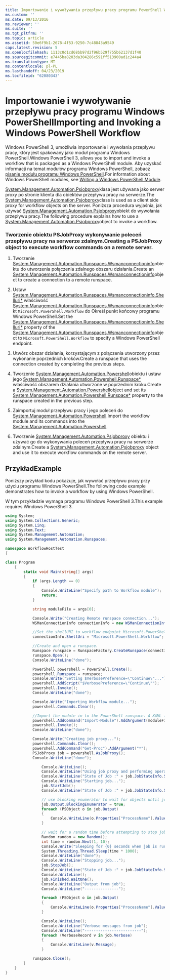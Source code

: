 ```yaml
---
title: Importowanie i wywoływania przepływu pracy programu PowerShell Windows | Dokumentacja firmy Microsoft
ms.custom: ''
ms.date: 09/13/2016
ms.reviewer: ''
ms.suite: ''
ms.tgt_pltfrm: ''
ms.topic: article
ms.assetid: 50e6f9b1-2678-4f53-9250-7c48843a9549
caps.latest.revision: 5
ms.openlocfilehash: 1113c0d1cd68bb97d2f96b529f755b62137d1f40
ms.sourcegitcommit: e7445ba8203da304286c591ff513900ad1c244a4
ms.translationtype: MT
ms.contentlocale: pl-PL
ms.lasthandoff: 04/23/2019
ms.locfileid: "62080343"
---
```

# <a name="importing-and-invoking-a-windows-powershell-workflow"></a><span data-ttu-id="2c081-102">Importowanie i wywoływanie przepływu pracy programu Windows PowerShell</span><span class="sxs-lookup"><span data-stu-id="2c081-102">Importing and Invoking a Windows PowerShell Workflow</span></span>

<span data-ttu-id="2c081-103">Windows PowerShell 3, umożliwia importowanie i wywołania przepływu pracy, który jest spakowany jako moduł programu Windows PowerShell.</span><span class="sxs-lookup"><span data-stu-id="2c081-103">Windows PowerShell 3, allows you to import and invoke a workflow that is packaged as a Windows PowerShell module.</span></span> <span data-ttu-id="2c081-104">Aby uzyskać informacji na temat modułów programu Windows PowerShell, zobacz [pisanie modułu programu Windows PowerShell](../module/writing-a-windows-powershell-module.md).</span><span class="sxs-lookup"><span data-stu-id="2c081-104">For information about Windows PowerShell modules, see [Writing a Windows PowerShell Module](../module/writing-a-windows-powershell-module.md).</span></span>

<span data-ttu-id="2c081-105">[System.Management.Automation.Psjobproxy](/dotnet/api/System.Management.Automation.PSJobProxy)klasa jest używana jako serwer proxy po stronie klienta dla obiektów przepływu pracy na serwerze.</span><span class="sxs-lookup"><span data-stu-id="2c081-105">The [System.Management.Automation.Psjobproxy](/dotnet/api/System.Management.Automation.PSJobProxy)class is used as a client side proxy for workflow objects on the server.</span></span> <span data-ttu-id="2c081-106">Poniższa procedura wyjaśnia, jak używać [System.Management.Automation.Psjobproxy](/dotnet/api/System.Management.Automation.PSJobProxy)obiekt do wywołania przepływu pracy.</span><span class="sxs-lookup"><span data-stu-id="2c081-106">The following procedure explains how to use a [System.Management.Automation.Psjobproxy](/dotnet/api/System.Management.Automation.PSJobProxy)object to invoke a workflow.</span></span>

### <a name="creating-a-psjobproxy-object-to-execute-workflow-commands-on-a-remote-server"></a><span data-ttu-id="2c081-107">Tworzenie obiektu PSJobProxy wykonywanie poleceń przepływu pracy na serwerze zdalnym.</span><span class="sxs-lookup"><span data-stu-id="2c081-107">Creating a PSJobProxy object to execute workflow commands on a remote server.</span></span>

1. <span data-ttu-id="2c081-108">Tworzenie [System.Management.Automation.Runspaces.Wsmanconnectioninfo](/dotnet/api/System.Management.Automation.Runspaces.WSManConnectionInfo)obiektu do utworzenia połączenia zdalnego obszaru działania.</span><span class="sxs-lookup"><span data-stu-id="2c081-108">Create an [System.Management.Automation.Runspaces.Wsmanconnectioninfo](/dotnet/api/System.Management.Automation.Runspaces.WSManConnectionInfo)object to create a connection to a remote runspace.</span></span>

2. <span data-ttu-id="2c081-109">Ustaw [System.Management.Automation.Runspaces.Wsmanconnectioninfo.Shelluri\*](/dotnet/api/System.Management.Automation.Runspaces.WSManConnectionInfo.ShellUri) właściwość [System.Management.Automation.Runspaces.Wsmanconnectioninfo](/dotnet/api/System.Management.Automation.Runspaces.WSManConnectionInfo)obiekt `Microsoft.PowerShell.Workflow` do Określ punkt końcowy programu Windows PowerShell.</span><span class="sxs-lookup"><span data-stu-id="2c081-109">Set the [System.Management.Automation.Runspaces.Wsmanconnectioninfo.Shelluri\*](/dotnet/api/System.Management.Automation.Runspaces.WSManConnectionInfo.ShellUri) property of the [System.Management.Automation.Runspaces.Wsmanconnectioninfo](/dotnet/api/System.Management.Automation.Runspaces.WSManConnectionInfo)object to `Microsoft.PowerShell.Workflow` to specify a Windows PowerShell endpoint.</span></span>

3. <span data-ttu-id="2c081-110">Utwórz obszar działania, korzystającym z połączenia utworzony przez wykonanie poprzednich kroków.</span><span class="sxs-lookup"><span data-stu-id="2c081-110">Create a runspace that uses the connection created by completing the previous steps.</span></span>

4. <span data-ttu-id="2c081-111">Tworzenie [System.Management.Automation.Powershell](/dotnet/api/System.Management.Automation.PowerShell)obiektu i ustaw jego [System.Management.Automation.Powershell.Runspace\*](/dotnet/api/System.Management.Automation.PowerShell.Runspace) właściwość obszarem działania utworzone w poprzednim kroku.</span><span class="sxs-lookup"><span data-stu-id="2c081-111">Create a [System.Management.Automation.Powershell](/dotnet/api/System.Management.Automation.PowerShell)object and set its [System.Management.Automation.Powershell.Runspace\*](/dotnet/api/System.Management.Automation.PowerShell.Runspace) property to the runspace created in the previous step.</span></span>

5. <span data-ttu-id="2c081-112">Zaimportuj moduł przepływu pracy i jego poleceń do [System.Management.Automation.Powershell](/dotnet/api/System.Management.Automation.PowerShell).</span><span class="sxs-lookup"><span data-stu-id="2c081-112">Import the workflow module and its commands into the [System.Management.Automation.Powershell](/dotnet/api/System.Management.Automation.PowerShell).</span></span>

6. <span data-ttu-id="2c081-113">Tworzenie [System.Management.Automation.Psjobproxy](/dotnet/api/System.Management.Automation.PSJobProxy) obiektu i używać go do wykonywania poleceń przepływu pracy na serwerze zdalnym.</span><span class="sxs-lookup"><span data-stu-id="2c081-113">Create a [System.Management.Automation.Psjobproxy](/dotnet/api/System.Management.Automation.PSJobProxy) object and use it to execute workflow commands on the remote server.</span></span>

## <a name="example"></a><span data-ttu-id="2c081-114">Przykład</span><span class="sxs-lookup"><span data-stu-id="2c081-114">Example</span></span>

<span data-ttu-id="2c081-115">Poniższy przykład kodu pokazuje, jak wywołać przepływu pracy przy użyciu programu Windows PowerShell.</span><span class="sxs-lookup"><span data-stu-id="2c081-115">The following code example demonstrates how to invoke a workflow by using Windows PowerShell.</span></span>

<span data-ttu-id="2c081-116">W tym przykładzie wymaga programu Windows PowerShell 3.</span><span class="sxs-lookup"><span data-stu-id="2c081-116">This example requires Windows PowerShell 3.</span></span>

```csharp
using System;
using System.Collections.Generic;
using System.Linq;
using System.Text;
using System.Management.Automation;
using System.Management.Automation.Runspaces;

namespace WorkflowHostTest
{

class Program
    {
        static void Main(string[] args)
        {
            if (args.Length == 0)
            {
                Console.WriteLine("Specify path to Workflow module");
                return;
            }

            string moduleFile = args[0];

            Console.Write("Creating Remote runspace connection...");
            WSManConnectionInfo connectionInfo = new WSManConnectionInfo();

            //Set the shellURI to workflow endpoint Microsoft.PowerShell.Workflow
            connectionInfo.ShellUri = "Microsoft.PowerShell.Workflow";

            //Create and open a runspace.
            Runspace runspace = RunspaceFactory.CreateRunspace(connectionInfo);
            runspace.Open();
            Console.WriteLine("done");

            PowerShell powershell = PowerShell.Create();
            powershell.Runspace = runspace;
            Console.Write("Setting $VerbosePreference=\"Continue\"...");
            powershell.AddScript("$VerbosePreference=\"Continue\"");
            powershell.Invoke();
            Console.WriteLine("done");

            Console.Write("Importing Workflow module...");
            powershell.Commands.Clear();

            //Import the module in to the PowerShell runspace. A XAML file could also be imported directly by using Import-Module.
            powershell.AddCommand("Import-Module").AddArgument(moduleFile);
            powershell.Invoke();
            Console.WriteLine("done");

            Console.Write("Creating job proxy...");
            powershell.Commands.Clear();
            powershell.AddCommand("Get-Proc").AddArgument("*");
            PSJobProxy job = powershell.AsJobProxy();
            Console.WriteLine("done");

                Console.WriteLine();
                Console.WriteLine("Using job proxy and performing operations...");
                Console.WriteLine("State of Job :" + job.JobStateInfo.State.ToString());
                Console.WriteLine("Starting job...");
                job.StartJob();
                Console.WriteLine("State of Job :" + job.JobStateInfo.State.ToString());

                // use blocking enumerator to wait for objects until job finishes
                job.Output.BlockingEnumerator = true;
                foreach (PSObject o in job.Output)
                {
                    Console.WriteLine(o.Properties["ProcessName"].Value.ToString());
                }

                // wait for a random time before attempting to stop job
                Random random = new Random();
                int time = random.Next(1, 10);
                Console.Write("Sleeping for {0} seconds when job is running on another thread...", time);
                System.Threading.Thread.Sleep(time * 1000);
                Console.WriteLine("done");
                Console.WriteLine("Stopping job...");
                job.StopJob();
                Console.WriteLine("State of Job :" + job.JobStateInfo.State.ToString());
                Console.WriteLine();
                job.Finished.WaitOne();
                Console.WriteLine("Output from job");
                Console.WriteLine("---------------");

                foreach (PSObject o in job.Output)
                {
                    Console.WriteLine(o.Properties["ProcessName"].Value.ToString());
                }

                Console.WriteLine();
                Console.WriteLine("Verbose messages from job");
                Console.WriteLine("-------------------------");
                foreach (VerboseRecord v in job.Verbose)
                {
                    Console.WriteLine(v.Message);
                }

            runspace.Close();
        }
    }
}

```